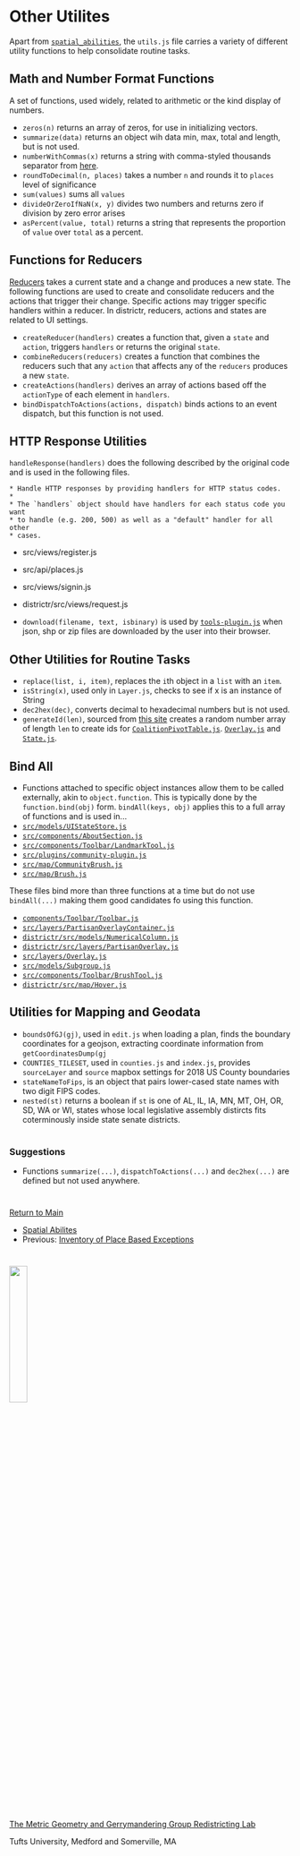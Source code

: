 # Other Utilites

Apart from [`spatial_abilities`], the `utils.js` file carries a variety
of different utility functions to help consolidate routine tasks.

## Math and Number Format Functions

A set of functions, used widely, related to arithmetic or the kind
display of numbers.

- `zeros(n)` returns an array of zeros, for use in initializing vectors.
- `summarize(data)` returns an object wih data min, max, total and
length, but is not used.
- `numberWithCommas(x)` returns a string with comma-styled thousands
separator from [here].
- `roundToDecimal(n, places)` takes a number `n` and rounds it to
`places` level of significance
- `sum(values)` sums all `values`
- `divideOrZeroIfNaN(x, y)` divides two numbers and returns zero if
division by zero error arises
- `asPercent(value, total)` returns a string that represents the
proportion of `value` over `total` as a percent. 

## Functions for Reducers

[Reducers] takes a current state and a change and produces a new state.
The following functions are used to create and consolidate reducers and
the actions that trigger their change. Specific actions may trigger
specific handlers within a reducer. In districtr, reducers, actions and
states are related to UI settings. 

- `createReducer(handlers)` creates a function that, given a `state` and
`action`, triggers `handlers` or returns the original `state`.
- `combineReducers(reducers)` creates a function that combines the
reducers such that any `action` that affects any of the `reducers`
produces a new `state`. 
- `createActions(handlers)` derives an array of actions based off the
`actionType` of each element in `handlers`. 
- `bindDispatchToActions(actions, dispatch)` binds actions to an event
dispatch, but this function is not used. 

## HTTP Response Utilities 

`handleResponse(handlers)` does the following described by the
original code and is used in the following files. 
```
* Handle HTTP responses by providing handlers for HTTP status codes.
*
* The `handlers` object should have handlers for each status code you want
* to handle (e.g. 200, 500) as well as a "default" handler for all other
* cases.
```
  - src/views/register.js 
  - src/api/places.js
  - src/views/signin.js 
  - districtr/src/views/request.js

- `download(filename, text, isbinary)` is used by [`tools-plugin.js`]
when json, shp or zip files are downloaded by the user into their
browser. 

## Other Utilities for Routine Tasks

- `replace(list, i, item)`, replaces the `i`th object in a `list` with an
`item`. 
- `isString(x)`, used only in `Layer.js`, checks to see if x is an
instance of String
- `dec2hex(dec)`, converts decimal to hexadecimal numbers but is not
used.
- `generateId(len)`, sourced from [this site] creates a random number
array of length `len` to create ids for [`CoalitionPivotTable.js`].
[`Overlay.js`] and [`State.js`]. 

## Bind All
- Functions attached to specific object instances allow them to be
called externally, akin to `object.function`. This is typically done by
the `function.bind(obj)` form. `bindAll(keys, obj)` applies this to a
full array of functions and is used in... 
- [`src/models/UIStateStore.js`]
- [`src/components/AboutSection.js`]
- [`src/components/Toolbar/LandmarkTool.js`] 
- [`src/plugins/community-plugin.js`] 
- [`src/map/CommunityBrush.js`]
- [`src/map/Brush.js`] 

These files bind more than three functions at a time but do not use
`bindAll(...)` making them good candidates fo using this function. 
- [`components/Toolbar/Toolbar.js`]
- [`src/layers/PartisanOverlayContainer.js`]
- [`districtr/src/models/NumericalColumn.js`]
- [`districtr/src/layers/PartisanOverlay.js`] 
- [`src/layers/Overlay.js`]
- [`src/models/Subgroup.js` ]
- [`src/components/Toolbar/BrushTool.js`]
- [`districtr/src/map/Hover.js`]

## Utilities for Mapping and Geodata

- `boundsOfGJ(gj)`, used in `edit.js` when loading a plan, finds the
boundary coordinates for a geojson, extracting coordinate information
from `getCoordinatesDump(gj` 
- `COUNTIES_TILESET`, used in `counties.js` and `index.js`, provides
`sourceLayer` and `source` mapbox settings for 2018 US County boundaries
- `stateNameToFips`, is an object that pairs lower-cased state names
with two digit FIPS codes. 
- `nested(st)` returns a boolean if `st` is one of AL, IL, IA, MN, MT,
OH, OR, SD, WA or WI, states whose local legislative assembly distircts
fits coterminously inside state senate districts.

# # 

### Suggestions
- Functions `summarize(...)`, `dispatchToActions(...)` and `dec2hex(...)`
are defined but not used anywhere.

# #

[Return to Main](../README.md)
- [Spatial Abilites](./10spatialabilities/spatialabilities.md)
- Previous: [Inventory of Place Based Exceptions](./10spatialabilities/placeexceptions.md)

[Reducers]: ../03toolsplugins/actionsreducers.md


[`State.js`]: ../01contextplan/state.md

[`Overlay.js`]: ../02editormap/layeroverlay.md
[`src/layers/PartisanOverlayContainer.js`]: ../02editormap/layeroverlay.md
[`src/layers/Overlay.js`]: ../02editormap/layeroverlay.md
[`Overlay.js`]: ../02editormap/layeroverlay.md

[`tools-plugin.js`]: ../03toolsplugins/toolsplugin.md
[`src/models/UIStateStore.js`]: ../03toolsplugins/uistatestore.md
[`components/Toolbar/Toolbar.js`]: ../03toolsplugins/toolbar.md
[`src/components/Toolbar/BrushTool.js`]: ../03toolsplugins/brusherasetools.md

[`src/map/CommunityBrush.js`]: ../04drawing/brush.md
[`src/map/Brush.js`]: ../04drawing/brush.md
[`districtr/src/map/Hover.js`]: ../04drawing/hover.md

[`src/components/Toolbar/LandmarkTool.js`]: ../05landmarks/landmarktool.md
[`src/plugins/community-plugin.js`]: ../05landmarks/communityplugin.md

[`CoalitionPivotTable.js`]: ../06charts/datatable.md
[`districtr/src/models/NumericalColumn.js`]: ../06charts/datatable.md
[`districtr/src/layers/PartisanOverlay.js`]: ../06charts/electionresults.md
[`src/models/Subgroup.js` ]: ../06charts/columnsetsparts.md
[`CoalitionPivotTable.js`]: ../06charts/datatable.md

[`src/components/AboutSection.js`]: ../07pages/index.md

[`spatial_abilities`]: ../10spatialabilities/spatialabilities.md

[here]: https://stackoverflow.com/questions/2901102/how-to-print-a-number-with-commas-as-thousands-separators-in-javascript#2901298
[this site]: https://stackoverflow.com/questions/1349404/generate-random-string-characters-in-javascript

# #

<img src="../../assets/mggg.svg" width=25%>

[The Metric Geometry and Gerrymandering Group Redistricting Lab](http://mggg.org)

Tufts University, Medford and Somerville, MA